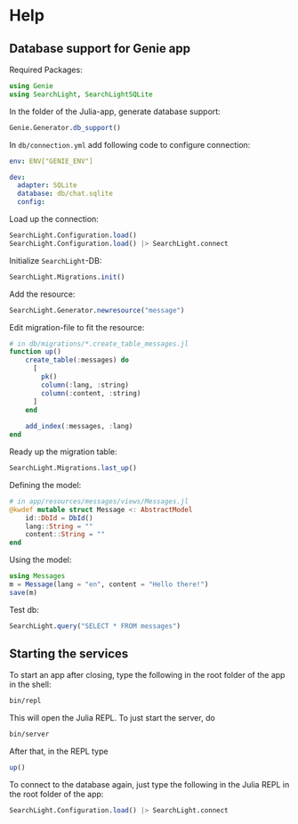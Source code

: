# Help

## Database support for Genie app

Required Packages:

```julia
using Genie
using SearchLight, SearchLightSQLite
```

In the folder of the Julia-app, generate database support:

```julia
Genie.Generator.db_support()
```

In `db/connection.yml` add following code to configure connection:

```yml
env: ENV["GENIE_ENV"]

dev:
  adapter: SQLite
  database: db/chat.sqlite
  config:
```

Load up the connection:
```julia
SearchLight.Configuration.load()
SearchLight.Configuration.load() |> SearchLight.connect
```

Initialize `SearchLight`-DB:

```julia
SearchLight.Migrations.init()
```

Add the resource:

```julia
SearchLight.Generator.newresource("message")
```

Edit migration-file to fit the resource:

```julia
# in db/migrations/*.create_table_messages.jl
function up()
    create_table(:messages) do
      [
        pk()
        column(:lang, :string)
        column(:content, :string)
      ]
    end
  
    add_index(:messages, :lang)
end
```

Ready up the migration table:

```julia
SearchLight.Migrations.last_up()
```

Defining the model:

```julia
# in app/resources/messages/views/Messages.jl
@kwdef mutable struct Message <: AbstractModel
    id::DbId = DbId()
    lang::String = ""
    content::String = ""
end
```

Using the model:

```julia
using Messages
m = Message(lang = "en", content = "Hello there!")
save(m)
```

Test db:

```julia
SearchLight.query("SELECT * FROM messages")
```

## Starting the services

To start an app after closing, type the following in the root folder of the app in the shell:

```sh
bin/repl
```

This will open the Julia REPL. To just start the server, do

```sh
bin/server
```

After that, in the REPL type

```julia
up()
```

To connect to the database again, just type the following in the Julia REPL in the root folder of the app:

```julia
SearchLight.Configuration.load() |> SearchLight.connect
```
